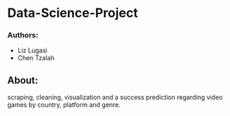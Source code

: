 # Data-Science-Project

### Authors:
- Liz Lugasi
- Chen Tzalah

## About:  
scraping, cleaning, visualization and a success prediction regarding video games by country, platform and genre.

